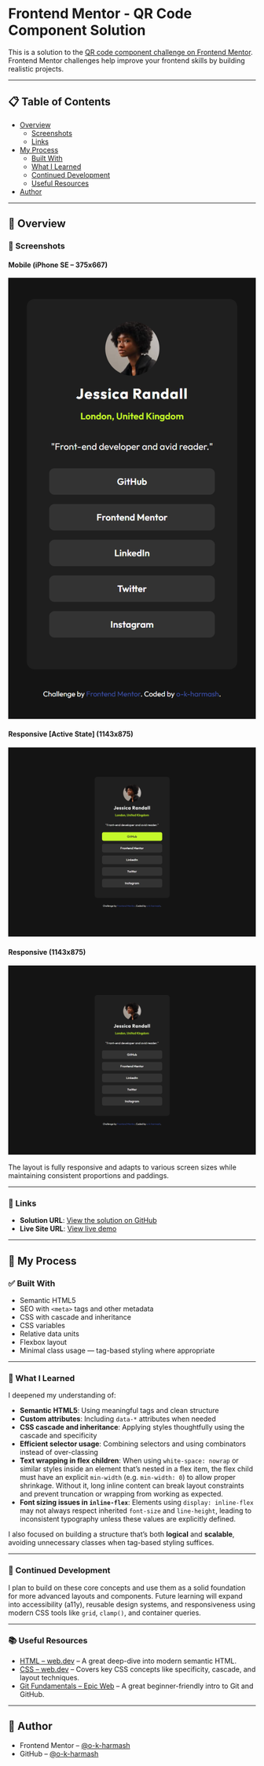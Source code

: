 # Frontend Mentor - QR Code Component Solution

This is a solution to the [QR code component challenge on Frontend Mentor](https://www.frontendmentor.io/challenges/qr-code-component-iux_sIO_H).  
Frontend Mentor challenges help improve your frontend skills by building realistic projects.

---

## 📋 Table of Contents

- [Overview](#overview)
  - [Screenshots](#screenshots)
  - [Links](#links)
- [My Process](#my-process)
  - [Built With](#built-with)
  - [What I Learned](#what-i-learned)
  - [Continued Development](#continued-development)
  - [Useful Resources](#useful-resources)
- [Author](#author)

---

## 📌 Overview

### 📱 Screenshots

#### Mobile (iPhone SE – 375x667)

![Mobile Screenshot](<./screenshots/_index.html(iPhone%20SE)375x667.png>)

#### Responsive [Active State] (1143x875)

![Responsive Screenshot](<./screenshots/_index.html(Responsive [Active State])1143x875.png>)

#### Responsive (1143x875)

![Responsive Screenshot](<./screenshots/_index.html(Responsive)1143x875.png>)

The layout is fully responsive and adapts to various screen sizes while maintaining consistent proportions and paddings.

---

### 🔗 Links

- **Solution URL**: [View the solution on GitHub](https://github.com/o-k-harmash/social-links-profile-main)
- **Live Site URL**: [View live demo](https://o-k-harmash.github.io/social-links-profile-main/)

---

## 🔧 My Process

### ✅ Built With

- Semantic HTML5
- SEO with `<meta>` tags and other metadata
- CSS with cascade and inheritance
- CSS variables
- Relative data units
- Flexbox layout
- Minimal class usage — tag-based styling where appropriate

---

### 🧠 What I Learned

I deepened my understanding of:

- **Semantic HTML5**: Using meaningful tags and clean structure
- **Custom attributes**: Including `data-*` attributes when needed
- **CSS cascade and inheritance**: Applying styles thoughtfully using the cascade and specificity
- **Efficient selector usage**: Combining selectors and using combinators instead of over-classing
- **Text wrapping in flex children**: When using `white-space: nowrap` or similar styles inside an element that’s nested in a flex item, the flex child must have an explicit `min-width` (e.g. `min-width: 0`) to allow proper shrinkage. Without it, long inline content can break layout constraints and prevent truncation or wrapping from working as expected.
- **Font sizing issues in `inline-flex`**: Elements using `display: inline-flex` may not always respect inherited `font-size` and `line-height`, leading to inconsistent typography unless these values are explicitly defined.

I also focused on building a structure that’s both **logical** and **scalable**, avoiding unnecessary classes when tag-based styling suffices.

---

### 🚀 Continued Development

I plan to build on these core concepts and use them as a solid foundation for more advanced layouts and components. Future learning will expand into accessibility (a11y), reusable design systems, and responsiveness using modern CSS tools like `grid`, `clamp()`, and container queries.

---

### 📚 Useful Resources

- [HTML – web.dev](https://web.dev/learn/html) – A great deep-dive into modern semantic HTML.
- [CSS – web.dev](https://web.dev/learn/css) – Covers key CSS concepts like specificity, cascade, and layout techniques.
- [Git Fundamentals – Epic Web](https://www.epicweb.dev/tutorials/git-fundamentals) – A great beginner-friendly intro to Git and GitHub.

---

## 👤 Author

- Frontend Mentor – [@o-k-harmash](https://www.frontendmentor.io/profile/o-k-harmash)
- GitHub – [@o-k-harmash](https://github.com/o-k-harmash)
